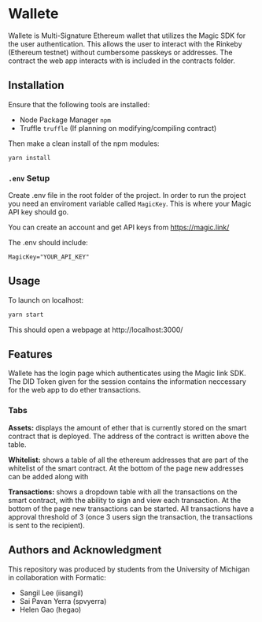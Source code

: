 # Wallete

Wallete is Multi-Signature Ethereum wallet that utilizes the Magic SDK for the user authentication. This allows the user to interact with the Rinkeby (Ethereum testnet) without cumbersome passkeys or addresses. The contract the web app interacts with is included in the contracts folder.

## Installation

Ensure that the following tools are installed:

- Node Package Manager `npm`
- Truffle `truffle` (If planning on modifying/compiling contract)

Then make a clean install of the npm modules:
```bash
yarn install
```

### `.env` Setup

Create .env file in the root folder of the project. In order to run the project you need an enviroment variable called `MagicKey`. This is where your Magic API key should go.

You can create an account and get API keys from https://magic.link/

The .env should include:
```
MagicKey="YOUR_API_KEY"
```

## Usage

To launch on localhost:

```bash
yarn start
```

This should open a webpage at http://localhost:3000/

## Features

Wallete has the login page which authenticates using the Magic link SDK. The DID Token given for the session contains the information neccessary for the web app to do ether transactions.

### **Tabs**

**Assets:** displays the amount of ether that is currently stored on the smart contract that is deployed. The address of the contract is written above the table.

**Whitelist:** shows a table of all the ethereum addresses that are part of the whitelist of the smart contract. At the bottom of the page new addresses can be added along with 

**Transactions:** shows a dropdown table with all the transactions on the smart contract, with the ability to sign and view each transaction. At the bottom of the page new transactions can be started. All transactions have a approval threshold of 3 (once 3 users sign the transaction, the transactions is sent to the recipient).

## Authors and Acknowledgment

This repository was produced by students from the University of Michigan in collaboration with Formatic:
- Sangil Lee (iisangil)
- Sai Pavan Yerra (spvyerra)
- Helen Gao (hegao)
